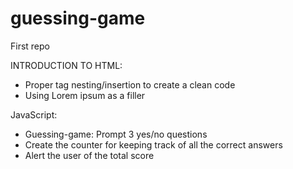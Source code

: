 # guessing-game
First repo

INTRODUCTION TO HTML:

* Proper tag nesting/insertion to create a clean code
* Using Lorem ipsum as a filler

JavaScript:

* Guessing-game: Prompt 3 yes/no questions
* Create the counter for keeping track of all the correct answers
* Alert the user of the total score
